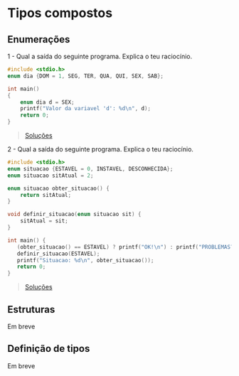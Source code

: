 # Tipos compostos

## Enumerações

1 - Qual a saída do seguinte programa. Explica o teu raciocínio.

```c
#include <stdio.h>
enum dia {DOM = 1, SEG, TER, QUA, QUI, SEX, SAB};

int main()
{
    enum dia d = SEX;
    printf("Valor da variavel 'd': %d\n", d);
    return 0;
}
```

> [Soluções](../solucoes/14_tipos/01.md)

2 - Qual a saída do seguinte programa. Explica o teu raciocínio.

```c
#include <stdio.h>
enum situacao {ESTAVEL = 0, INSTAVEL, DESCONHECIDA};
enum situacao sitAtual = 2;

enum situacao obter_situacao() {
    return sitAtual;
}

void definir_situacao(enum situacao sit) {
    sitAtual = sit;
}

int main() {
   (obter_situacao() == ESTAVEL) ? printf("OK!\n") : printf("PROBLEMAS?!\n");
   definir_situacao(ESTAVEL);
   printf("Situacao: %d\n", obter_situacao());
   return 0;
}
```

> [Soluções](../solucoes/14_tipos/02.md)

## Estruturas

Em breve

## Definição de tipos

Em breve
